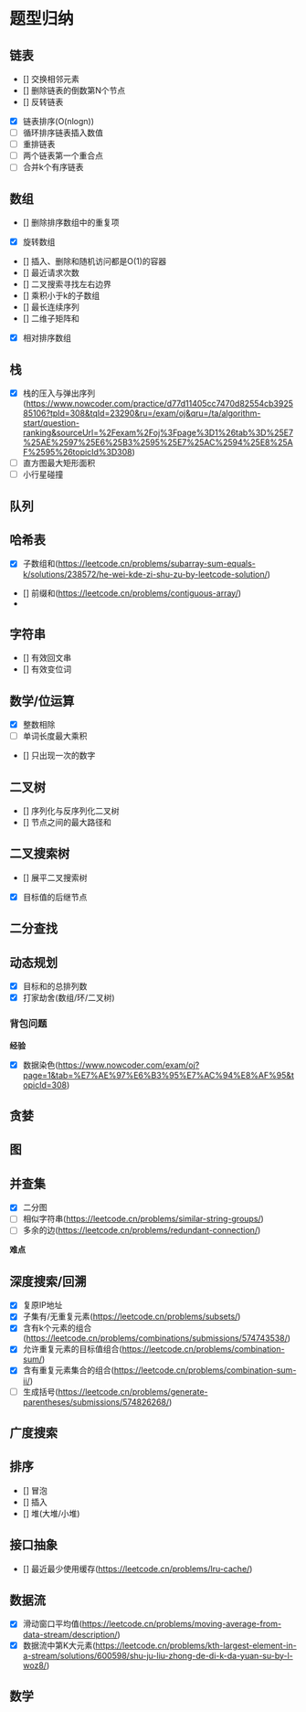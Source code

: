 # 题型归纳

## 链表

- [] 交换相邻元素
- [] 删除链表的倒数第N个节点
- [] 反转链表
- [x] 链表排序(O(nlogn))
- [ ] 循环排序链表插入数值
- [ ] 重排链表
- [ ] 两个链表第一个重合点
- [ ] 合并k个有序链表 

## 数组

- [] 删除排序数组中的重复项
- [x] 旋转数组
- [] 插入、删除和随机访问都是O(1)的容器
- [] 最近请求次数
- [] 二叉搜索寻找左右边界
- [] 乘积小于k的子数组
- [] 最长连续序列
- [] 二维子矩阵和
- [x] 相对排序数组

## 栈

- [x] 栈的压入与弹出序列(https://www.nowcoder.com/practice/d77d11405cc7470d82554cb392585106?tpId=308&tqId=23290&ru=/exam/oj&qru=/ta/algorithm-start/question-ranking&sourceUrl=%2Fexam%2Foj%3Fpage%3D1%26tab%3D%25E7%25AE%2597%25E6%25B3%2595%25E7%25AC%2594%25E8%25AF%2595%26topicId%3D308)
- [ ] 直方图最大矩形面积
- [ ] 小行星碰撞

## 队列

## 哈希表

- [x] 子数组和(https://leetcode.cn/problems/subarray-sum-equals-k/solutions/238572/he-wei-kde-zi-shu-zu-by-leetcode-solution/)

- [] 前缀和(https://leetcode.cn/problems/contiguous-array/)
- 

## 字符串

- [] 有效回文串
- [] 有效变位词

## 数学/位运算

- [x] 整数相除
- [ ] 单词长度最大乘积
- [] 只出现一次的数字

## 二叉树

- [] 序列化与反序列化二叉树
- [] 节点之间的最大路径和

## 二叉搜索树
- [] 展平二叉搜索树

- [x] 目标值的后继节点

## 二分查找

## 动态规划

- [x] 目标和的总排列数
- [x] 打家劫舍(数组/环/二叉树)

### 背包问题

**经验**

- [x] 数据染色(https://www.nowcoder.com/exam/oj?page=1&tab=%E7%AE%97%E6%B3%95%E7%AC%94%E8%AF%95&topicId=308)

## 贪婪

## 图

## 并查集

- [x] 二分图
- [ ] 相似字符串(https://leetcode.cn/problems/similar-string-groups/)
- [ ] 多余的边(https://leetcode.cn/problems/redundant-connection/)

**难点**

## 深度搜索/回溯

- [x] 复原IP地址
- [x] 子集有/无重复元素(https://leetcode.cn/problems/subsets/)
- [x] 含有k个元素的组合(https://leetcode.cn/problems/combinations/submissions/574743538/)
- [x] 允许重复元素的目标值组合(https://leetcode.cn/problems/combination-sum/) 
- [x] 含有重复元素集合的组合(https://leetcode.cn/problems/combination-sum-ii/) 
- [ ] 生成括号(https://leetcode.cn/problems/generate-parentheses/submissions/574826268/)

## 广度搜索

## 排序

- [] 冒泡
- [] 插入
- [] 堆(大堆/小堆)

## 接口抽象

- [] 最近最少使用缓存(https://leetcode.cn/problems/lru-cache/)



## 数据流

- [x] 滑动窗口平均值(https://leetcode.cn/problems/moving-average-from-data-stream/description/)
- [x] 数据流中第K大元素(https://leetcode.cn/problems/kth-largest-element-in-a-stream/solutions/600598/shu-ju-liu-zhong-de-di-k-da-yuan-su-by-l-woz8/)
  
## 数学
